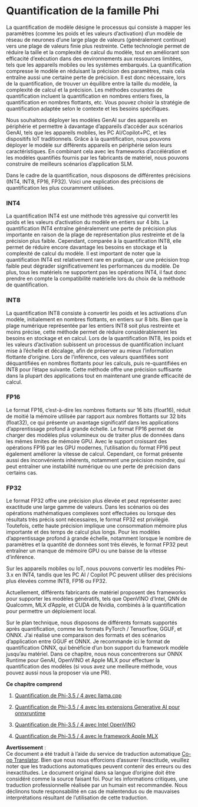 <!--
CO_OP_TRANSLATOR_METADATA:
{
  "original_hash": "d658062de70b131ef4c0bff69b5fc70e",
  "translation_date": "2025-07-16T21:41:08+00:00",
  "source_file": "md/01.Introduction/04/QuantifyingPhi.md",
  "language_code": "fr"
}
-->
# **Quantification de la famille Phi**

La quantification de modèle désigne le processus qui consiste à mapper les paramètres (comme les poids et les valeurs d’activation) d’un modèle de réseau de neurones d’une large plage de valeurs (généralement continue) vers une plage de valeurs finie plus restreinte. Cette technologie permet de réduire la taille et la complexité de calcul du modèle, tout en améliorant son efficacité d’exécution dans des environnements aux ressources limitées, tels que les appareils mobiles ou les systèmes embarqués. La quantification compresse le modèle en réduisant la précision des paramètres, mais cela entraîne aussi une certaine perte de précision. Il est donc nécessaire, lors de la quantification, de trouver un équilibre entre la taille du modèle, la complexité de calcul et la précision. Les méthodes courantes de quantification incluent la quantification en nombres entiers fixes, la quantification en nombres flottants, etc. Vous pouvez choisir la stratégie de quantification adaptée selon le contexte et les besoins spécifiques.

Nous souhaitons déployer les modèles GenAI sur des appareils en périphérie et permettre à davantage d’appareils d’accéder aux scénarios GenAI, tels que les appareils mobiles, les PC AI/Copilot+PC, et les dispositifs IoT traditionnels. Grâce à la quantification, nous pouvons déployer le modèle sur différents appareils en périphérie selon leurs caractéristiques. En combinant cela avec les frameworks d’accélération et les modèles quantifiés fournis par les fabricants de matériel, nous pouvons construire de meilleurs scénarios d’application SLM.

Dans le cadre de la quantification, nous disposons de différentes précisions (INT4, INT8, FP16, FP32). Voici une explication des précisions de quantification les plus couramment utilisées.

### **INT4**

La quantification INT4 est une méthode très agressive qui convertit les poids et les valeurs d’activation du modèle en entiers sur 4 bits. La quantification INT4 entraîne généralement une perte de précision plus importante en raison de la plage de représentation plus restreinte et de la précision plus faible. Cependant, comparée à la quantification INT8, elle permet de réduire encore davantage les besoins en stockage et la complexité de calcul du modèle. Il est important de noter que la quantification INT4 est relativement rare en pratique, car une précision trop faible peut dégrader significativement les performances du modèle. De plus, tous les matériels ne supportent pas les opérations INT4, il faut donc prendre en compte la compatibilité matérielle lors du choix de la méthode de quantification.

### **INT8**

La quantification INT8 consiste à convertir les poids et les activations d’un modèle, initialement en nombres flottants, en entiers sur 8 bits. Bien que la plage numérique représentée par les entiers INT8 soit plus restreinte et moins précise, cette méthode permet de réduire considérablement les besoins en stockage et en calcul. Lors de la quantification INT8, les poids et les valeurs d’activation subissent un processus de quantification incluant mise à l’échelle et décalage, afin de préserver au mieux l’information flottante d’origine. Lors de l’inférence, ces valeurs quantifiées sont déquantifiées en nombres flottants pour les calculs, puis re-quantifiées en INT8 pour l’étape suivante. Cette méthode offre une précision suffisante dans la plupart des applications tout en maintenant une grande efficacité de calcul.

### **FP16**

Le format FP16, c’est-à-dire les nombres flottants sur 16 bits (float16), réduit de moitié la mémoire utilisée par rapport aux nombres flottants sur 32 bits (float32), ce qui présente un avantage significatif dans les applications d’apprentissage profond à grande échelle. Le format FP16 permet de charger des modèles plus volumineux ou de traiter plus de données dans les mêmes limites de mémoire GPU. Avec le support croissant des opérations FP16 par les GPU modernes, l’utilisation du format FP16 peut également améliorer la vitesse de calcul. Cependant, ce format présente aussi des inconvénients inhérents, notamment une précision moindre, qui peut entraîner une instabilité numérique ou une perte de précision dans certains cas.

### **FP32**

Le format FP32 offre une précision plus élevée et peut représenter avec exactitude une large gamme de valeurs. Dans les scénarios où des opérations mathématiques complexes sont effectuées ou lorsque des résultats très précis sont nécessaires, le format FP32 est privilégié. Toutefois, cette haute précision implique une consommation mémoire plus importante et des temps de calcul plus longs. Pour les modèles d’apprentissage profond à grande échelle, notamment lorsque le nombre de paramètres et la quantité de données sont très élevés, le format FP32 peut entraîner un manque de mémoire GPU ou une baisse de la vitesse d’inférence.

Sur les appareils mobiles ou IoT, nous pouvons convertir les modèles Phi-3.x en INT4, tandis que les PC AI / Copilot PC peuvent utiliser des précisions plus élevées comme INT8, FP16 ou FP32.

Actuellement, différents fabricants de matériel proposent des frameworks pour supporter les modèles génératifs, tels que OpenVINO d’Intel, QNN de Qualcomm, MLX d’Apple, et CUDA de Nvidia, combinés à la quantification pour permettre un déploiement local.

Sur le plan technique, nous disposons de différents formats supportés après quantification, comme les formats PyTorch / Tensorflow, GGUF, et ONNX. J’ai réalisé une comparaison des formats et des scénarios d’application entre GGUF et ONNX. Je recommande ici le format de quantification ONNX, qui bénéficie d’un bon support du framework modèle jusqu’au matériel. Dans ce chapitre, nous nous concentrerons sur ONNX Runtime pour GenAI, OpenVINO et Apple MLX pour effectuer la quantification des modèles (si vous avez une meilleure méthode, vous pouvez aussi nous la proposer via une PR).

**Ce chapitre comprend**

1. [Quantification de Phi-3.5 / 4 avec llama.cpp](./UsingLlamacppQuantifyingPhi.md)

2. [Quantification de Phi-3.5 / 4 avec les extensions Generative AI pour onnxruntime](./UsingORTGenAIQuantifyingPhi.md)

3. [Quantification de Phi-3.5 / 4 avec Intel OpenVINO](./UsingIntelOpenVINOQuantifyingPhi.md)

4. [Quantification de Phi-3.5 / 4 avec le framework Apple MLX](./UsingAppleMLXQuantifyingPhi.md)

**Avertissement** :  
Ce document a été traduit à l’aide du service de traduction automatique [Co-op Translator](https://github.com/Azure/co-op-translator). Bien que nous nous efforcions d’assurer l’exactitude, veuillez noter que les traductions automatiques peuvent contenir des erreurs ou des inexactitudes. Le document original dans sa langue d’origine doit être considéré comme la source faisant foi. Pour les informations critiques, une traduction professionnelle réalisée par un humain est recommandée. Nous déclinons toute responsabilité en cas de malentendus ou de mauvaises interprétations résultant de l’utilisation de cette traduction.